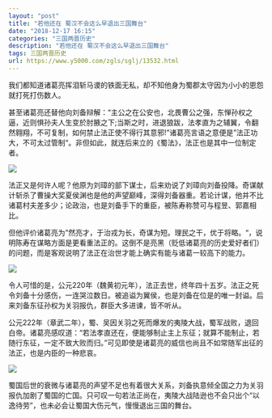 ```yaml
---
layout: "post"
title: "若他还在 蜀汉不会这么早退出三国舞台"
date: "2018-12-17 16:15"
categories: "三国两晋历史"
description: "若他还在 蜀汉不会这么早退出三国舞台"
tags: 三国两晋历史
url: https://www.y5000.com/zgls/sglj/13532.html
---
```






我们都知道诸葛亮挥泪斩马谡的铁面无私，却不知他身为蜀郡太守因为小小的恩怨就打死打伤数人。

甚至诸葛亮还替他向刘备辩解：“主公之在公安也，北畏曹公之强，东惮孙权之逼，近则惧孙夫人生变於肘腋之下;当斯之时，进退狼跋，法孝直为之辅翼，令翻然翱翔，不可复制，如何禁止法正使不得行其意邪!”诸葛亮言语之意便是”法正功大，不可太过管制“。非但如此，就连后来立的《蜀法》，法正也是其中一位制定者。

![](https://img.y5000.com/uploads/allimg/170215/8-1F215104023X6.jpg)

法正又是何许人呢？他原为刘璋的部下谋士，后来劝说了刘璋向刘备投降。奇谋献计斩杀了曹操大奖夏侯渊也是他的声望巅峰，深得刘备器重。若论计谋，他并不比诸葛村夫差多少；论政治，也是刘备手下的重臣，被陈寿称赞可与程昱、郭嘉相比。

但他评价诸葛亮为”然亮才，于治戎为长，奇谋为短。理民之干，优于将略。“，说明陈寿在谋略方面是更看重法正的。这倒不是亮黑（贬低诸葛亮的历史爱好者们）的问题，而是客观说明了法正在治世才能上确实有能与诸葛一较高下的能力。

![](https://img.y5000.com/uploads/allimg/170215/8-1F215104100149.jpg)

令人可惜的是，公元220年（魏黄初元年），法正去世，终年四十五岁。法正之死令刘备十分感伤，一连哭泣数日。被追谥为翼侯，也是刘备在位是的唯一封谥。后来刘备东征孙权为关羽报仇，群臣大多进谏，皆不听从。

公元222年（章武二年），蜀、吴因关羽之死而爆发的夷陵大战，蜀军战败，退回白帝。诸葛亮感叹道：“若法孝直还在，便能够制止主上东征；就算不能制止，若随行东征，一定不致大败而归。”可见即使是诸葛亮的威信也尚且不如常随军出征的法正，也是内臣的一种悲哀。

![](https://img.y5000.com/uploads/allimg/170215/1045094964-0.jpg)

蜀国后世的衰微与诸葛亮的声望不足也有着很大关系，刘备执意倾全国之力为关羽报仇加剧了蜀国的亡国。只可叹一句若法正尚在，夷陵大战陆逊也不会只出个“以逸待劳”，也未必会让蜀国大伤元气，慢慢退出三国的舞台。
